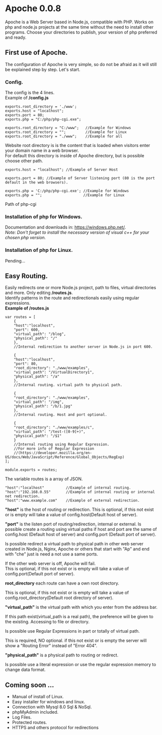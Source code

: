 # Apoche 0.0.8
Apoche is a Web Server based in Node.js, compatible with PHP.
Works on php and node.js projects at the same time without the need to install other programs. Choose your directories to publish, your version of php preferred and ready.

## First use of Apoche.
The configuration of Apoche is very simple, so do not be afraid as it will still be explained step by step. Let's start.  

### Config.
The config is the 4 lines.  
Example of **/config.js**

```
exports.root_directory = './www';
exports.host = "localhost";
exports.port = 80;
exports.php = "C:/php/php-cgi.exe";
```

	exports.root_directory = "C:/www";	 //Example for Windows  
	exports.root_directory = "";		 //Example for Linux  
	exports.root_directory = "./www";	 //Example for all  
Website root directory is is the content that is loaded when visitors enter your domain name in a web browser.  
For default this directory is inside of Apoche directory, but is possible choose other path.

	exports.host = "localhost"; //Example of Server Host  

	exports.port = 80; //Example of Server listening port (80 is the port default in the web browsers).  

	exports.php = 'C:/php/php-cgi.exe'; //Example for Windows  
	exports.php = ""; 					//Example for Linux  
Path of php-cgi

### Installation of php for Windows.

Documentation and downloads in: https://windows.php.net/.  
*Note: Don't forget to install the necessary version of visual c++ for your chosen php version.*

### Installation of php for Linux.

Pending...

## Easy Routing.
Easily redirects one or more Node.js project, path to files, virtual directories and more. Only editing **/routes.js**.  
Identify patterns in the route and redirectionals easily using regular expressions.  
**Example of /routes.js**

```
var routes = [
	{
	"host":"localhost",
	"port": 600,
	"virtual_path": "/blog",
	"physical_path": "/"
	},
	//Internal redirection to another server in Node.js in port 600.

	{
	"host":"localhost",
	"port": 80,
	"root_directory": "./www/examples",
	"virtual_path": "/VirtualDirectory1",
	"physical_path": "/a"
	},
	//Internal routing. virtual path to physical path.

	{
	"root_directory": "./www/examples",
	"virtual_path": "/img",
	"physical_path": "/b/1.jpg"
	},
	//Internal routing. Host and port optional. 

	{
	"root_directory": "./www/examples/c",
	"virtual_path": "/test-([0-9]+)",
	"physical_path": "/$1"
	}
	//Internal routing using Regular Expression. 
	//For more info of Regular Expression 
	//(https://developer.mozilla.org/en-US/docs/Web/JavaScript/Reference/Global_Objects/RegExp)
];

module.exports = routes;
```

The variable routes is a array of JSON.

	"host":"localhost" 			//Example of internal routing.  
	"host":"192.168.0.55"		//Example of internal routing or internal net redirection.  
	"host":"www.example.com"	//Example of external redirection.  

**"host"** is the host of routing or redirection.
This is optional, if this not exist or is empty will take a value of config.host(Default host of server).

**"port"** is the listen port of routing/redirection, internal or external.
Is possible create a routing using virtual paths if host and port are the same of config.host (Default host of server) and config.port (Default port of server).  

Is possible redirect a virtual path to physical path in other web server created in Node.js, Nginx, Apoche or others that start with "Ap" and end with "che" just is need a not use a same ports.  

If the other web server is off, Apoche will fail.  
This is optional, if this not exist or is empty will take a value of config.port(Default port of server).  

**root_directory** each route can have a own root directory.  

This is optional, if this not exist or is empty will take a value of config.root_directory(Default root directory of server).  

**"virtual_path"** is the virtual path with which you enter from the address bar.  

If this path exist(virtual_path is a real path), the preference will be given to the existing. Accessing to file or directory.  

Is possible use Regular Expressions in part or totally of virtual path.  

This is required, NO optional. if this not exist or is empty the server will show a "Routing Error" instead of "Error 404".  

**"physical_path"** is a physical path to routing or redirect.  

Is possible use a literal expression or use the regular expression memory to change data format.  

## Coming soon ...
* Manual of install of Linux.
* Easy installer for windows and linux.
* Connection with Mysql 8.0 Sql & NoSql.
* phpMyAdmin included.
* Log Files.
* Protected routes.
* HTTPS and others protocol for redirections